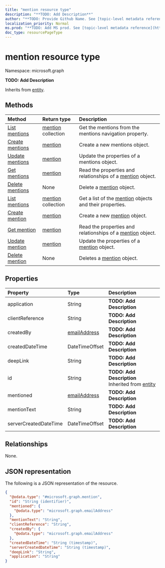 ```yaml
---
title: "mention resource type"
description: "**TODO: Add Description**"
author: "**TODO: Provide Github Name. See [topic-level metadata reference](https://msgo.azurewebsites.net/add/document/guidelines/metadata.html#topic-level-metadata)**"
localization_priority: Normal
ms.prod: "**TODO: Add MS prod. See [topic-level metadata reference](https://msgo.azurewebsites.net/add/document/guidelines/metadata.html#topic-level-metadata)**"
doc_type: resourcePageType
---
```


# mention resource type

Namespace: microsoft.graph

**TODO: Add Description**


Inherits from [entity](../resources/entity.md).

## Methods
|Method|Return type|Description|
|:---|:---|:---|
|[List mentions](../api/post-list-mentions.md)|[mention](../resources/mention.md) collection|Get the mentions from the mentions navigation property.|
|[Create mentions](../api/post-post-mentions.md)|[mention](../resources/mention.md)|Create a new mentions object.|
|[Update mentions](../api/post-update-mentions.md)|[mention](../resources/mention.md)|Update the properties of a mentions object.|
|[Get mentions](../api/post-get-mention.md)|[mention](../resources/mention.md)|Read the properties and relationships of a [mention](../resources/mention.md) object.|
|[Delete mentions](../api/post-delete-mentions.md)|None|Delete a [mention](../resources/mention.md) object.|
|[List mentions](../api/mention-list.md)|[mention](../resources/mention.md) collection|Get a list of the [mention](../resources/mention.md) objects and their properties.|
|[Create mention](../api/mention-create.md)|[mention](../resources/mention.md)|Create a new [mention](../resources/mention.md) object.|
|[Get mention](../api/mention-get.md)|[mention](../resources/mention.md)|Read the properties and relationships of a [mention](../resources/mention.md) object.|
|[Update mention](../api/mention-update.md)|[mention](../resources/mention.md)|Update the properties of a [mention](../resources/mention.md) object.|
|[Delete mention](../api/mention-delete.md)|None|Deletes a [mention](../resources/mention.md) object.|

## Properties
|Property|Type|Description|
|:---|:---|:---|
|application|String|**TODO: Add Description**|
|clientReference|String|**TODO: Add Description**|
|createdBy|[emailAddress](../resources/emailaddress.md)|**TODO: Add Description**|
|createdDateTime|DateTimeOffset|**TODO: Add Description**|
|deepLink|String|**TODO: Add Description**|
|id|String|**TODO: Add Description** Inherited from [entity](../resources/entity.md)|
|mentioned|[emailAddress](../resources/emailaddress.md)|**TODO: Add Description**|
|mentionText|String|**TODO: Add Description**|
|serverCreatedDateTime|DateTimeOffset|**TODO: Add Description**|

## Relationships
None.

## JSON representation
The following is a JSON representation of the resource.
<!-- {
  "blockType": "resource",
  "keyProperty": "id",
  "@odata.type": "microsoft.graph.mention",
  "baseType": "microsoft.graph.entity",
  "openType": false
}
-->
``` json
{
  "@odata.type": "#microsoft.graph.mention",
  "id": "String (identifier)",
  "mentioned": {
    "@odata.type": "microsoft.graph.emailAddress"
  },
  "mentionText": "String",
  "clientReference": "String",
  "createdBy": {
    "@odata.type": "microsoft.graph.emailAddress"
  },
  "createdDateTime": "String (timestamp)",
  "serverCreatedDateTime": "String (timestamp)",
  "deepLink": "String",
  "application": "String"
}
```


